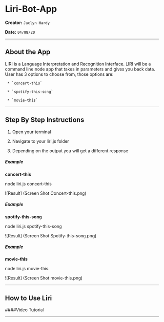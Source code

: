 # Liri-Bot-App 
  **Creator:**  `Jaclyn Hardy`
  
  **Date:** `04/08/20`
  _ _ _
  
## About the App
  LIRI is a Language Interpretation and Recognition Interface. LIRI will be a command line node app that takes in parameters and gives you back data. User has 3 options to choose from, those options are:
  
     * `concert-this`
     
     * `spotify-this-song`
     
     * `movie-this`
      
 _ _ _
 
 ## Step By Step Instructions
 1. Open your terminal
 
 2. Navigate to your liri.js folder
 
 3. Depending on the output you will get a different response

##### **Example**
**concert-this** 

node liri.js concert-this <name of artist or band>
 
![Result] (Screen Shot Concert-this.png)


##### **Example**
**spotify-this-song**

node liri.js spotify-this-song <name of song>

![Result] (Screen Shot Spotify-this-song.png)



##### **Example**
**movie-this**

node liri.js movie-this <name of movie>

![Result] (Screen Shot movie-this.png)

_ _ _

## How to Use Liri
####Video Tutorial


_ _ _



      
